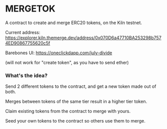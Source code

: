 # MERGETOK

A contract to create and merge ERC20 tokens, on the Kiln testnet.

Current address: https://explorer.kiln.themerge.dev/address/0x070D6a47710BA253298b7574ED90867755620c5f

Barebones UI: https://oneclickdapp.com/july-divide

(will not work for "create token", as you have to send ether)

<h3> What's the idea? </h3>

Send 2 different tokens to the contract, and get a new token made out of both.

Merges between tokens of the same tier result in a higher tier token.

Claim existing tokens from the contract to merge with yours.

Seed your own tokens to the contract so others use them to merge.
